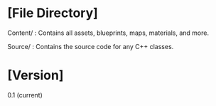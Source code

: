 [File Directory]
================

Content/ : Contains all assets, blueprints, maps, materials, and more.

Source/ : Contains the source code for any C++ classes.

[Version]
=========
0.1 (current)
